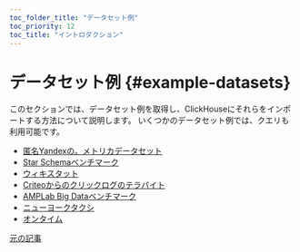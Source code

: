 ```yaml
---
toc_folder_title: "データセット例"
toc_priority: 12
toc_title: "イントロダクション"
---
```


# データセット例 {#example-datasets}

このセクションでは、データセット例を取得し、ClickHouseにそれらをインポートする方法について説明します。
いくつかのデータセット例では、クエリも利用可能です。

-   [匿名Yandexの。メトリカデータセット](metrica.md)
-   [Star Schemaベンチマーク](star-schema.md)
-   [ウィキスタット](wikistat.md)
-   [Criteoからのクリックログのテラバイト](criteo.md)
-   [AMPLab Big Dataベンチマーク](amplab-benchmark.md)
-   [ニューヨークタクシ](nyc-taxi.md)
-   [オンタイム](ontime.md)

[元の記事](https://clickhouse.com/docs/en/getting_started/example_datasets) <!--hide-->
